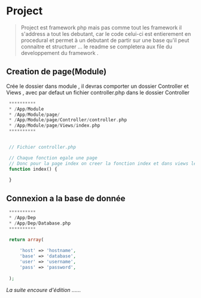 # Project

> Project est framework php mais pas comme tout les framework il s'address a tout les debutant, car le code celui-ci est entierement en procedural et permet à un debutant de partir sur une base qu'il peut connaitre et structurer ... le readme se completera aux file du developpement du framework .

## Creation de page(Module)

Crée le dossier dans module , il devras comporter un dossier Controller et Views , avec par defaut un fichier controller.php dans le dossier Controller

```php
 **********
 * /App/Module
 * /App/Module/page/
 * /App/Module/page/Controller/controller.php
 * /App/Module/page/Views/index.php
 **********


 // Fichier controller.php

 // Chaque fonction egale une page 
 // Donc pour la page index on creer la fonction index et dans views le fichier index.php
 function index() {

 }
```

## Connexion a la base de donnée

```php
 **********
 * /App/Dep
 * /App/Dep/Database.php
 **********

 return array(
 
 	 'host' => 'hostname',
 	 'base' => 'database',
 	 'user' => 'username',
 	 'pass' => 'password',
 
 );
```

*La suite encoure d'édition ......*